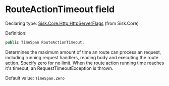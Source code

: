 <!--

Copyrights 2023 Sisk Framework - CypherPotato
Published under MIT license

!!! DO NOT EDIT THIS FILE !!!
This file was generated by a tool in the Sisk package. To edit the information in this documentation,
edit the XML documentation present in the Sisk source code.

-->


# RouteActionTimeout field

Declaring type: [Sisk.Core.Http.HttpServerFlags](/spec/Sisk.Core.Http.HttpServerFlags.md) (from Sisk.Core)


Definition:

```cs
public TimeSpan RouteActionTimeout;
```

Determines the maximum amount of time an route can process an request, including running request handlers, reading body and executing the route action. Specify zero for no limit. When the route action running time reaches it's timeout, an RequestTimeoutException is thrown.


<p>
                    Default value: <code>TimeSpan.Zero</code></p>

